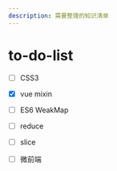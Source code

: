 ```yaml
---
description: 需要整理的知识清单
---
```


# to-do-list

* [ ] CSS3
* [x] vue mixin
* [ ] ES6 WeakMap
* [ ] reduce
* [ ] slice
* [ ] 微前端

